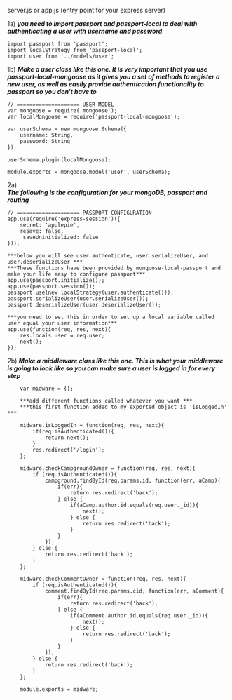 server.js or app.js (entry point for your express server)

1a)
    ***you need to import passport and passport-local to deal with authenticating a user with username and password***
    
    import passport from 'passport';
    import localStrategy from 'passport-local';
    import user from '../models/user'; 
    
    
1b)
    ***Make a user class like this one. It is very important that you use passport-local-mongoose as it gives you a set of methods to register a new user, as well as easily provide authentication functionality to passport so you don't have to***
    
    // ==================== USER MODEL
    var mongoose = require('mongoose');
    var localMongoose = require('passport-local-mongoose');
    
    var userSchema = new mongoose.Schema({
        username: String,
        password: String
    });
    
    userSchema.plugin(localMongoose);
    
    module.exports = mongoose.model('user', userSchema);
        

2a)    
    ***The following is the configuration for your mongoDB, passport and routing***
    
    // ==================== PASSPORT CONFIGURATION
    app.use(require('express-session')({
        secret: 'applepie',
        resave: false,
         saveUninitialized: false
    }));
    
    ***below you will see user.authenticate, user.serializeUser, and user.deserializeUser ***
    ***These functions have been provided by mongoose-local-passport and make your life easy to configure passport***
    app.use(passport.initialize());
    app.use(passport.session());
    passport.use(new localStrategy(user.authenticate()));
    passport.serializeUser(user.serializeUser());
    passport.deserializeUser(user.deserializeUser());
    
    ***you need to set this in order to set up a local variable called user equal your user information*** 
    app.use(function(req, res, next){
        res.locals.user = req.user;
        next();
    });
    
2b)
        ***Make a middleware class like this one. This is what your middleware is going to look like so you can make sure a user is logged in for every step*** 
        
        var midware = {};
        
        ***add different functions called whatever you want ***
        ***this first function added to my exported object is 'isLoggedIn' ***
        
        midware.isLoggedIn = function(req, res, next){
            if(req.isAuthenticated()){
                return next();
            }
            res.redirect('/login');
        };
        
        midware.checkCampgroundOwner = function(req, res, next){
            if (req.isAuthenticated()){
                campground.findById(req.params.id, function(err, aCamp){
                    if(err){
                        return res.redirect('back');
                    } else {
                        if(aCamp.author.id.equals(req.user._id)){
                            next();
                        } else {
                            return res.redirect('back');
                        }
                    }
                });
            } else {
                return res.redirect('back');
            }
        };
        
        midware.checkCommentOwner = function(req, res, next){
            if (req.isAuthenticated()){
                comment.findById(req.params.cid, function(err, aComment){
                    if(err){
                        return res.redirect('back');
                    } else {
                        if(aComment.author.id.equals(req.user._id)){
                            next();
                        } else {
                            return res.redirect('back');
                        }
                    }
                });
            } else {
                return res.redirect('back');
            }
        };
        
        module.exports = midware;